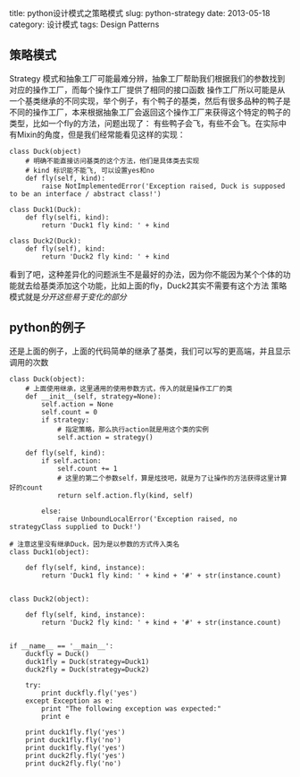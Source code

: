 title: python设计模式之策略模式
slug: python-strategy
date: 2013-05-18
category: 设计模式 
tags: Design Patterns

策略模式
-------

Strategy 模式和抽象工厂可能最难分辨，抽象工厂帮助我们根据我们的参数找到对应的操作工厂，而每个操作工厂提供了相同的接口函数
操作工厂所以可能是从一个基类继承的不同实现，举个例子，有个鸭子的基类，然后有很多品种的鸭子是不同的操作工厂，本来根据抽象工厂会返回这个操作工厂来获得这个特定的鸭子的类型，比如一个fly的方法，问题出现了：
有些鸭子会飞，有些不会飞。在实际中有Mixin的角度，但是我们经常能看见这样的实现：

    class Duck(object)
        # 明确不能直接访问基类的这个方法，他们是具体类去实现
        # kind 标识能不能飞, 可以设置yes和no
        def fly(self, kind):
            raise NotImplementedError('Exception raised, Duck is supposed to be an interface / abstract class!')

    class Duck1(Duck):
        def fly(selfi, kind):
            return 'Duck1 fly kind: ' + kind

    class Duck2(Duck):
        def fly(self), kind:
            return 'Duck2 fly kind: ' + kind

看到了吧，这种差异化的问题派生不是最好的办法，因为你不能因为某个个体的功能就去给基类添加这个功能，比如上面的fly，Duck2其实不需要有这个方法
策略模式就是*分开这些易于变化的部分*

python的例子
---

还是上面的例子，上面的代码简单的继承了基类，我们可以写的更高端，并且显示调用的次数


    class Duck(object):
        # 上面使用继承，这里通用的使用参数方式，传入的就是操作工厂的类
        def __init__(self, strategy=None):
            self.action = None
            self.count = 0
            if strategy:
                # 指定策略，那么执行action就是用这个类的实例
                self.action = strategy()

        def fly(self, kind):
            if self.action:
                self.count += 1
                # 这里的第二个参数self，算是炫技吧，就是为了让操作的方法获得这里计算好的count
                return self.action.fly(kind, self)

            else:
                raise UnboundLocalError('Exception raised, no strategyClass supplied to Duck!')

    # 注意这里没有继承Duck，因为是以参数的方式传入类名
    class Duck1(object):
        
        def fly(self, kind, instance):
            return 'Duck1 fly kind: ' + kind + '#' + str(instance.count)


    class Duck2(object):

        def fly(self, kind, instance):
            return 'Duck2 fly kind: ' + kind + '#' + str(instance.count)


    if __name__ == '__main__':
        duckfly = Duck()
        duck1fly = Duck(strategy=Duck1)
        duck2fly = Duck(strategy=Duck2)
        
        try:
            print duckfly.fly('yes')
        except Exception as e:
            print "The following exception was expected:"
            print e

        print duck1fly.fly('yes')
        print duck1fly.fly('no')
        print duck1fly.fly('yes')
        print duck2fly.fly('yes')
        print duck2fly.fly('no')

